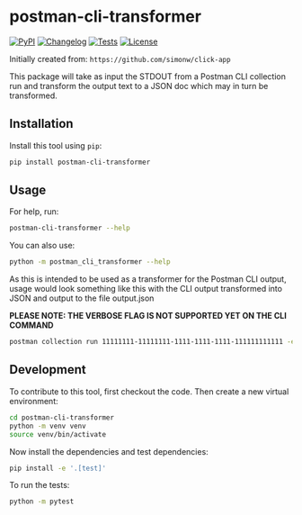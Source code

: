 # postman-cli-transformer

[![PyPI](https://img.shields.io/pypi/v/postman-cli-transformer.svg)](https://pypi.org/project/postman-cli-transformer/)
[![Changelog](https://img.shields.io/github/v/release/cerdmann/postman-cli-transformer?include_prereleases&label=changelog)](https://github.com/cerdmann/postman-cli-transformer/releases)
[![Tests](https://github.com/cerdmann/postman-cli-transformer/actions/workflows/test.yml/badge.svg)](https://github.com/cerdmann/postman-cli-transformer/actions/workflows/test.yml)
[![License](https://img.shields.io/badge/license-Apache%202.0-blue.svg)](https://github.com/cerdmann/postman-cli-transformer/blob/master/LICENSE)

Initially created from: `https://github.com/simonw/click-app`

This package will take as input the STDOUT from a Postman CLI collection run and transform the output text to a JSON doc which may in turn be transformed.

## Installation

Install this tool using `pip`:

```bash
pip install postman-cli-transformer
```

## Usage

For help, run:

```bash
postman-cli-transformer --help
```

You can also use:

```bash
python -m postman_cli_transformer --help
```

As this is intended to be used as a transformer for the Postman CLI output, usage would look something like this with the CLI output transformed into JSON and output to the file output.json

**PLEASE NOTE: THE VERBOSE FLAG IS NOT SUPPORTED YET ON THE CLI COMMAND**

```bash
postman collection run 11111111-11111111-1111-1111-1111-111111111111 -e 11111111-11111111-1111-1111-1111-111111111111  | postman-cli-transformer output.json
```

## Development

To contribute to this tool, first checkout the code. Then create a new virtual environment:

```bash
cd postman-cli-transformer
python -m venv venv
source venv/bin/activate
```

Now install the dependencies and test dependencies:

```bash
pip install -e '.[test]'
```

To run the tests:

```bash
python -m pytest
```
